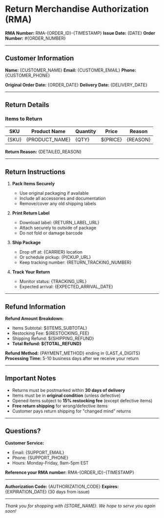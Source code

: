 # Return Merchandise Authorization (RMA)

**RMA Number:** RMA-{ORDER_ID}-{TIMESTAMP}
**Issue Date:** {DATE}
**Order Number:** #{ORDER_NUMBER}

---

## Customer Information

**Name:** {CUSTOMER_NAME}
**Email:** {CUSTOMER_EMAIL}
**Phone:** {CUSTOMER_PHONE}

**Original Order Date:** {ORDER_DATE}
**Delivery Date:** {DELIVERY_DATE}

---

## Return Details

### Items to Return

| SKU | Product Name | Quantity | Price | Reason |
|-----|--------------|----------|-------|--------|
| {SKU} | {PRODUCT_NAME} | {QTY} | ${PRICE} | {REASON} |

**Return Reason:** {DETAILED_REASON}

---

## Return Instructions

1. **Pack Items Securely**
   - Use original packaging if available
   - Include all accessories and documentation
   - Remove/cover any old shipping labels

2. **Print Return Label**
   - Download label: {RETURN_LABEL_URL}
   - Attach securely to outside of package
   - Do not fold or damage barcode

3. **Ship Package**
   - Drop off at: {CARRIER} location
   - Or schedule pickup: {PICKUP_URL}
   - Keep tracking number: {RETURN_TRACKING_NUMBER}

4. **Track Your Return**
   - Monitor status: {TRACKING_URL}
   - Expected arrival: {EXPECTED_ARRIVAL_DATE}

---

## Refund Information

**Refund Amount Breakdown:**
- Items Subtotal: ${ITEMS_SUBTOTAL}
- Restocking Fee: ${RESTOCKING_FEE}
- Shipping Refund: ${SHIPPING_REFUND}
- **Total Refund: ${TOTAL_REFUND}**

**Refund Method:** {PAYMENT_METHOD} ending in {LAST_4_DIGITS}
**Processing Time:** 5-10 business days after we receive your return

---

## Important Notes

- Returns must be postmarked within **30 days of delivery**
- Items must be in **original condition** (unless defective)
- Opened items subject to **15% restocking fee** (except defective items)
- **Free return shipping** for wrong/defective items
- Customer pays return shipping for "changed mind" returns

---

## Questions?

**Customer Service:**
- Email: {SUPPORT_EMAIL}
- Phone: {SUPPORT_PHONE}
- Hours: Monday-Friday, 9am-5pm EST

**Reference your RMA number:** RMA-{ORDER_ID}-{TIMESTAMP}

---

**Authorization Code:** {AUTHORIZATION_CODE}
**Expires:** {EXPIRATION_DATE} (30 days from issue)

---

*Thank you for shopping with {STORE_NAME}. We hope to serve you again soon!*
